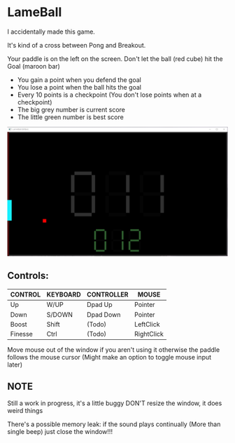 # LameBall

I accidentally made this game.

It's kind of a cross between Pong and Breakout.

Your paddle is on the left on the screen.
Don't let the ball (red cube) hit the Goal (maroon bar)
- You gain a point when you defend the goal
- You lose a point when the ball hits the goal
- Every 10 points is a checkpoint
(You don't lose points when at a checkpoint)
- The big grey number is current score
- The little green number is best score

![alt text](https://raw.githubusercontent.com/phraggers/LameBall/main/Screenshot_2021-09-13_042319.png)

## Controls:
CONTROL | KEYBOARD | CONTROLLER | MOUSE
--------|----------|------------|------------
Up      |  W/UP    | Dpad Up    | Pointer
Down    |  S/DOWN  | Dpad Down  | Pointer
Boost   |  Shift   | (Todo)     | LeftClick
Finesse |  Ctrl    | (Todo)     | RightClick

Move mouse out of the window if you aren't using it
otherwise the paddle follows the mouse cursor
(Might make an option to toggle mouse input later)

## NOTE
Still a work in progress, it's a little buggy
DON'T resize the window, it does weird things

There's a possible memory leak:
if the sound plays continually (More than single beep) just close the window!!!

